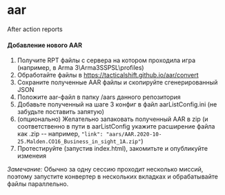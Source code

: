 # aar
After action reports

#### Добавление нового AAR
1. Получите RPT файлы с сервера на котором проходила игра (например, в Arma 3\Arma3SSPSL\profiles)
2. Обработайте файлы в https://tacticalshift.github.io/aar/convert
3. Сохраните полученные AAR файлы и скопируйте сгенерированный JSON
4. Положите aar-файл в папку /aars данного репозитория
5. Добавьте полученный на шаге 3 конфиг в файл aarListConfig.ini (не забудьте поставить запятую)
6. (опционально) Желательно запаковать полученный AAR в zip (и соответственно в пути в aarListConfig укажите расширение файла как .zip -- например, `"link": "aars/AAR.2020-10-25.Malden.CO16_Business_in_sight_1A.zip"`)
7. Протестируйте (запустив index.html), закомитьте и опубликуйте изменеия

*Замечание:* Обычно за одну сессию проходит несколько миссий, поэтому запустите конвертер в нескольких вкладках и обрабатывайте файлы параллельно.
